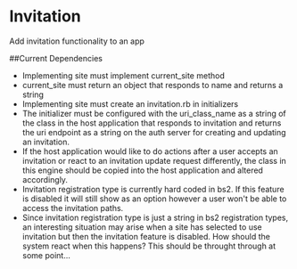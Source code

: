 Invitation
==========

Add invitation functionality to an app

##Current Dependencies
* Implementing site must implement current_site method
* current_site must return an object that responds to name and returns a string
* Implementing site must create an invitation.rb in initializers
* The initializer must be configured with the uri_class_name as a string of the
class in the host application that responds to invitation and returns the uri
endpoint as a string on the auth server for creating and updating an invitation.
* If the host application would like to do actions after a user accepts an
invitation or react to an invitation update request differently,  the class in
this engine should be copied into the host application and altered accordingly.
* Invitation registration type is currently hard coded in bs2.  If this feature
is disabled it will still show as an option however a user won't be able to
access the invitation paths.
* Since invitation registration type is just a string in bs2 registration types,
an interesting situation may arise when a site has selected to use invitation
but then the invitation feature is disabled.  How should the system react when
this happens?  This should be throught through at some point...

